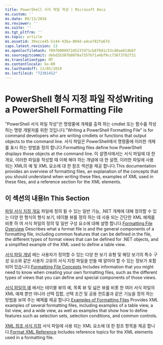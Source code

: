 ```yaml
---
title: PowerShell 서식 파일 작성 | Microsoft Docs
ms.custom: ''
ms.date: 09/13/2016
ms.reviewer: ''
ms.suite: ''
ms.tgt_pltfrm: ''
ms.topic: article
ms.assetid: 39acce45-5144-43ba-894d-a4ce782fa67d
caps.latest.revision: 13
ms.openlocfilehash: f89f0009972d5237d71cb8f0d1c53cd0ae614b67
ms.sourcegitcommit: debd2b38fb8070a7357bf1a4bf9cc736f3702f31
ms.translationtype: MT
ms.contentlocale: ko-KR
ms.lasthandoff: 12/05/2019
ms.locfileid: "72361412"
---
```

# <a name="writing-a-powershell-formatting-file"></a><span data-ttu-id="68ed9-102">PowerShell 형식 지정 파일 작성</span><span class="sxs-lookup"><span data-stu-id="68ed9-102">Writing a PowerShell Formatting File</span></span>

<span data-ttu-id="68ed9-103">"PowerShell 서식 파일 작성"은 명령줄에 개체를 출력 하는 cmdlet 또는 함수를 작성 하는 명령 개발자를 위한 것입니다.</span><span class="sxs-lookup"><span data-stu-id="68ed9-103">"Writing a PowerShell Formatting File" is for command developers who are writing cmdlets or functions that output objects to the command line.</span></span> <span data-ttu-id="68ed9-104">서식 파일은 PowerShell에서 명령줄에 이러한 개체를 표시 하는 방법을 정의 합니다.</span><span class="sxs-lookup"><span data-stu-id="68ed9-104">Formatting files define how PowerShell displays those objects at the command line.</span></span> <span data-ttu-id="68ed9-105">이 설명서에서는 서식 파일에 대 한 개요, 이러한 파일을 작성할 때 이해 해야 하는 개념에 대 한 설명, 이러한 파일에 사용 되는 XML의 예 및 XML 요소에 대 한 참조 섹션을 제공 합니다.</span><span class="sxs-lookup"><span data-stu-id="68ed9-105">This documentation provides an overview of formatting files, an explanation of the concepts that you should understand when writing these files, examples of XML used in these files, and a reference section for the XML elements.</span></span>

## <a name="in-this-section"></a><span data-ttu-id="68ed9-106">이 섹션의 내용</span><span class="sxs-lookup"><span data-stu-id="68ed9-106">In This Section</span></span>

<span data-ttu-id="68ed9-107">[파일 서식 지정 개요](./formatting-file-overview.md) 파일에 정의 될 수 있는 일반 기능, .NET 개체에 대해 정의할 수 있는 다양 한 형식의 형식 보기, 테이블 뷰를 정의 하는 데 사용 되는 간단한 XML 예제를 비롯 하 여 서식 파일의 정의 및 일반 구성 요소에 대해 설명 합니다.</span><span class="sxs-lookup"><span data-stu-id="68ed9-107">[Formatting File Overview](./formatting-file-overview.md) Describes what a format file is and the general components of a formatting file, including common features that can be defined in the file, the different types of format views that can be defined for .NET objects, and a simplified example of the XML used to define a table view.</span></span>

<span data-ttu-id="68ed9-108">[서식 파일 개념](./formatting-file-concepts.md) 에는 사용자가 정의할 수 있는 다양 한 보기 유형 및 해당 보기의 특수 구성 요소와 같은 사용자 고유의 서식 지정 파일을 만들 때 알아야 할 수 있는 정보가 포함 되어 있습니다.</span><span class="sxs-lookup"><span data-stu-id="68ed9-108">[Formatting File Concepts](./formatting-file-concepts.md) Includes information that you might need to know when creating your own formatting files, such as the different types of views that you can define and special components of those views.</span></span>

<span data-ttu-id="68ed9-109">[서식 파일의 예](./examples-of-formatting-files.md) 에서는 테이블 뷰의 예, 목록 뷰 및 넓은 뷰를 비롯 한 여러 서식 파일의 XML 예제 뿐만 아니라 선택 집합, 선택 조건 및 공용 컨트롤과 같은 기능을 정의 하는 방법을 보여 주는 예제를 제공 합니다.</span><span class="sxs-lookup"><span data-stu-id="68ed9-109">[Examples of Formatting Files](./examples-of-formatting-files.md) Provides XML examples of several formatting files, including examples of a table view, a list view, and a wide view, as well as examples that show how to define features such as selection sets, selection conditions, and common controls.</span></span>

<span data-ttu-id="68ed9-110">[XML 참조 서식 지정](./format-schema-xml-reference.md) 서식 파일에 사용 되는 XML 요소에 대 한 참조 항목을 제공 합니다.</span><span class="sxs-lookup"><span data-stu-id="68ed9-110">[Format XML Reference](./format-schema-xml-reference.md) Includes reference topics for the XML elements used in a formatting file.</span></span>
